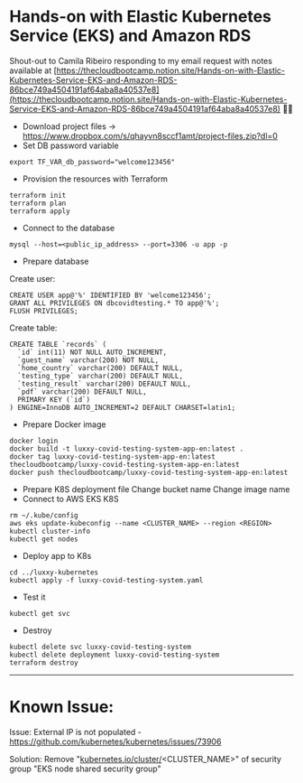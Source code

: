 # Hands-on with Elastic Kubernetes Service (EKS) and Amazon RDS

Shout-out to Camila Ribeiro responding to my email request with notes available at [https://thecloudbootcamp.notion.site/Hands-on-with-Elastic-Kubernetes-Service-EKS-and-Amazon-RDS-86bce749a4504191af64aba8a40537e8](https://thecloudbootcamp.notion.site/Hands-on-with-Elastic-Kubernetes-Service-EKS-and-Amazon-RDS-86bce749a4504191af64aba8a40537e8) 🙏🏻

- Download project files → https://www.dropbox.com/s/qhayvn8sccf1amt/project-files.zip?dl=0
- Set DB password variable

```
export TF_VAR_db_password="welcome123456"

```

- Provision the resources with Terraform

```
terraform init
terraform plan
terraform apply

```

- Connect to the database

```
mysql --host=<public_ip_address> --port=3306 -u app -p

```

- Prepare database

Create user:

```
CREATE USER app@'%' IDENTIFIED BY 'welcome123456';
GRANT ALL PRIVILEGES ON dbcovidtesting.* TO app@'%';
FLUSH PRIVILEGES;

```

Create table:

```
CREATE TABLE `records` (
  `id` int(11) NOT NULL AUTO_INCREMENT,
  `guest_name` varchar(200) NOT NULL,
  `home_country` varchar(200) DEFAULT NULL,
  `testing_type` varchar(200) DEFAULT NULL,
  `testing_result` varchar(200) DEFAULT NULL,
  `pdf` varchar(200) DEFAULT NULL,
  PRIMARY KEY (`id`)
) ENGINE=InnoDB AUTO_INCREMENT=2 DEFAULT CHARSET=latin1;

```

- Prepare Docker image

```
docker login
docker build -t luxxy-covid-testing-system-app-en:latest .
docker tag luxxy-covid-testing-system-app-en:latest thecloudbootcamp/luxxy-covid-testing-system-app-en:latest
docker push thecloudbootcamp/luxxy-covid-testing-system-app-en:latest

```

- Prepare K8S deployment file
  Change bucket name
  Change image name
- Connect to AWS EKS K8S

```
rm ~/.kube/config
aws eks update-kubeconfig --name <CLUSTER_NAME> --region <REGION>
kubectl cluster-info
kubectl get nodes

```

- Deploy app to K8s

```
cd ../luxxy-kubernetes
kubectl apply -f luxxy-covid-testing-system.yaml

```

- Test it

```
kubectl get svc

```

- Destroy

```
kubectl delete svc luxxy-covid-testing-system
kubectl delete deployment luxxy-covid-testing-system
terraform destroy

```

---

# Known Issue:

Issue:
External IP is not populated - https://github.com/kubernetes/kubernetes/issues/73906

Solution:
Remove "[kubernetes.io/cluster/](http://kubernetes.io/cluster/)<CLUSTER_NAME>" of security group "EKS node shared security group"
